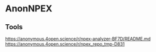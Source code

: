 # AnonNPEX

## Tools
https://anonymous.4open.science/r/npex-analyzer-BF7D/README.md
https://anonymous.4open.science/r/npex_repo_tmp-D831
